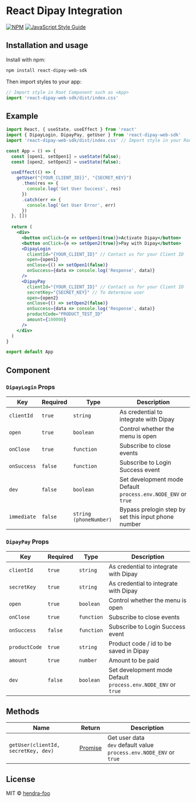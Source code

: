 # React Dipay Integration

[![NPM](https://img.shields.io/npm/v/react-dipay-web-sdk.svg)](https://www.npmjs.com/package/react-dipay-web-sdk) [![JavaScript Style Guide](https://img.shields.io/badge/code_style-standard-brightgreen.svg)](https://standardjs.com)

## Installation and usage

Install with npm:
```bash
npm install react-dipay-web-sdk
```

Then import styles to your app:
```jsx
// Import style in Root Component such as <App>
import 'react-dipay-web-sdk/dist/index.css'
```

## Example

```jsx
import React, { useState, useEffect } from 'react'
import { DipayLogin, DipayPay, getUser } from 'react-dipay-web-sdk'
import 'react-dipay-web-sdk/dist/index.css' // Import style in your Root file such as <App>

const App = () => {
  const [open1, setOpen1] = useState(false);
  const [open2, setOpen2] = useState(false);

  useEffect(() => {
    getUser("{YOUR_CLIENT_ID}}", "{SECRET_KEY}")
      .then(res => {
        console.log('Get User Success', res)
      })
      .catch(err => {
        console.log('Get User Error', err)
      })
  }, [])
  
  return (
    <div>
      <button onClick={e => setOpen1(true)}>Activate Dipay</button>
      <button onClick={e => setOpen2(true)}>Pay with Dipay</button>
      <DipayLogin
        clientId="{YOUR_CLIENT_ID}" // Contact us for your Client ID
        open={open1}
        onClose={() => setOpen1(false)}
        onSuccess={data => console.log('Response', data)}
      />
      <DipayPay
        clientId="{YOUR_CLIENT_ID}" // Contact us for your Client ID
        secretKey="{SECRET_KEY}" // To determine user
        open={open2}
        onClose={() => setOpen2(false)}
        onSuccess={data => console.log('Response', data)}
        productCode="PRODUCT_TEST_ID"
        amount={100000}
      />
    </div>
  )
}

export default App

```


## Component

### `DipayLogin` Props
| Key | Required | Type | Description
| --- | -------- | ---- | ----------- |
| `clientId` | `true` | `string` | As credential to integrate with Dipay
| `open` | `true` | `boolean` | Control whether the menu is open
| `onClose` | `true` | `function` | Subscribe to close events
| `onSuccess` | `false` | `function` | Subscribe to Login Success event
| `dev` | `false` | `boolean` | Set development mode<br>Default `process.env.NODE_ENV` or `true`
| `immediate` | `false` | `string (phoneNumber)` | Bypass prelogin step by set this input phone number

### `DipayPay` Props
| Key | Required | Type | Description
| --- | -------- | ---- | ----------- |
| `clientId` | `true` | `string` | As credential to integrate with Dipay
| `secretKey` | `true` | `string` | As credential to integrate with Dipay
| `open` | `true` | `boolean` | Control whether the menu is open
| `onClose` | `true` | `function` | Subscribe to close events
| `onSuccess` | `false` | `function` | Subscribe to Login Success event
| `productCode` | `true` | `string` | Product code / id to be saved in Dipay
| `amount` | `true` | `number` | Amount to be paid
| `dev` | `false` | `boolean` | Set development mode<br>Default `process.env.NODE_ENV` or `true`


## Methods

| Name | Return | Description
| ---- | ------ | ----------- |
| `getUser(clientId, secretKey, dev)` | [Promise](https://developer.mozilla.org/en-US/docs/Web/JavaScript/Reference/Global_Objects/Promise) | Get user data<br>`dev` default value `process.env.NODE_ENV` or `true`


## License

MIT © [hendra-foo](https://github.com/hendra-foo)
